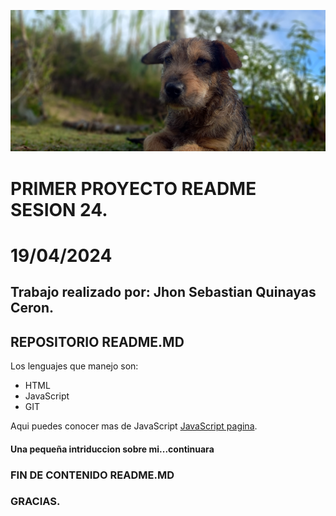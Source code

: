 ![alt text](20230718_170430.png)
#  PRIMER PROYECTO README SESION 24. 
# 19/04/2024

## Trabajo realizado por: Jhon Sebastian Quinayas Ceron.


## REPOSITORIO README.MD

Los lenguajes que manejo son:
- HTML
- JavaScript
- GIT

Aqui puedes conocer mas de JavaScript [JavaScript pagina](https://developer.mozilla.org/es/docs/Web/JavaScript).


#### Una pequeña intriduccion sobre mi...continuara 

### FIN  DE CONTENIDO README.MD
### GRACIAS.
